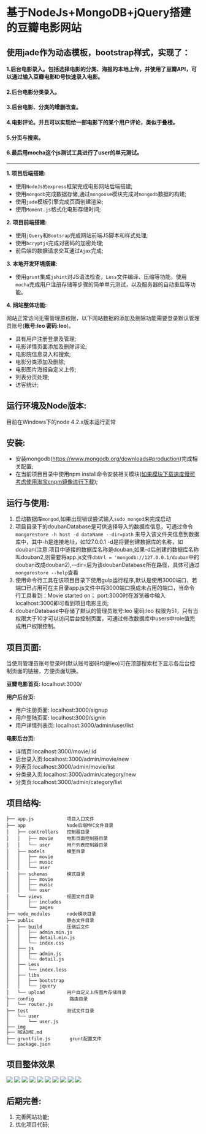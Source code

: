 基于NodeJs+MongoDB+jQuery搭建的豆瓣电影网站
========================================

使用jade作为动态模板，bootstrap样式，实现了：
-----------------
#### 1.后台电影录入。包括选择电影的分类、海报的本地上传，并使用了豆瓣API，可以通过输入豆瓣电影ID号快速录入电影。<br>
#### 2.后台电影分类录入。<br>
#### 3.后台电影、分类的增删改查。<br>
#### 4.电影评论。并且可以实现给一部电影下的某个用户评论，类似于叠楼。<br>
#### 5.分页与搜索。<br>
#### 6.最后用mocha这个js测试工具进行了user的单元测试。
-----------------
**1. 项目后端搭建:**
  * 使用`NodeJs的express`框架完成电影网站后端搭建;
  * 使用`mongodb`完成数据存储,通过`mongoose`模块完成对`mongodb`数据的构建;
  * 使用`jade`模板引擎完成页面创建渲染;
  * 使用`Moment.js`格式化电影存储时间;

**2. 项目前端搭建:**
  * 使用`jQuery`和`Bootsrap`完成网站前端JS脚本和样式处理;
  * 使用`bcryptjs`完成对密码的加密处理;
  * 前后端的数据请求交互通过`Ajax`完成;

**3. 本地开发环境搭建:**
  * 使用`grunt`集成`jshint`对JS语法检查，`Less`文件编译、压缩等功能，使用`mocha`完成用户注册存储等步骤的简单单元测试，以及服务器的自动重启等功能。

**4. 网站整体功能:**

  网站正常访问无需管理原权限，以下网站数据的添加及删除功能需要登录默认管理员账号(**账号:leo 密码:leo**)。

  * 具有用户注册登录及管理;
  * 电影详情页面添加及删除评论;
  * 电影院信息录入和搜索;
  * 电影分类添加及删除;
  * 电影图片海报自定义上传;
  * 列表分页处理;
  * 访客统计;

运行环境及Node版本:
-------
目前在Windows下的node 4.2.x版本运行正常

安装:
----
- 安装mongodb(https://www.mongodb.org/downloads#production)完成相关配置;
- 在当前项目目录中使用npm install命令安装相关模块(<a href="http://npm.taobao.org/" target="\_blank">如果模块下载速度慢可考虑使用淘宝cnpm镜像进行下载</a>);

运行与使用:
----
1. 启动数据库`mongod`,如果出现错误尝试输入`sudo mongod`来完成启动
2. 项目目录下的doubanDatabase是可供选择导入的数据库信息，可通过命令`mongorestore -h host -d dataName --dir=path` 来导入该文件夹信息到数据库中，其中-h是连接地址，如127.0.0.1 -d是将要创建数据库的名称，如douban(注意:项目中链接的数据库名称是douban,如果-d后创建的数据库名称叫douban2,则需要将app.js文件`dbUrl = 'mongodb://127.0.0.1/douban`中的douban改成douban2),--dir=后为该doubanDatabase所在路径，具体可通过`mongorestore --help`查看
3. 使用命令行工具在该项目目录下使用gulp运行程序,默认是使用3000端口，若端口已占用可在主目录app.js文件中将3000端口换成未占用的端口，当命令行工具看到：Movie started on； port:3000时在游览器中输入localhost:3000即可看到项目电影主页;
4. doubanDatabase中存储了默认的管理员账号:leo 密码:leo 权限为51，只有当权限大于10才可以访问后台控制页面，可通过修改数据库中users中role值完成用户权限控制。


项目页面:
-------
当使用管理员账号登录时(默认账号密码均是leo)可在顶部搜索栏下显示各后台控制页面的链接，方便页面切换。

**豆瓣电影首页:** localhost:3000/  

**用户后台页:**
- 用户注册页面: localhost:3000/signup
- 用户登陆页面: localhost:3000/signin
- 用户详情列表页: localhost:3000/admin/user/list

**电影后台页:**
- 详情页:localhost:3000/movie/:id
- 后台录入页:localhost:3000/admin/movie/new
- 列表页:localhost:3000/admin/movie/list
- 分类录入页:localhost:3000/admin/category/new
- 分类页:localhost:3000/admin/category/list

项目结构:
----
```
├── app.js            项目入口文件
├── app               Node后端MVC文件目录
│   ├── controllers   控制器目录
│   │   ├── movie     电影页面控制器目录
│   │   └── user      用户列表控制器目录
│   ├── models        模型目录
│   │   ├── movie
│   │   ├── music
│   │   └── user
│   ├── schemas       模式目录
│   │   ├── movie
│   │   ├── music
│   │   └── user
│   └── views         视图文件目录
│       ├── includes
│       └── pages
├── node_modules      node模块目录
├── public            静态文件目录
│   ├── build         压缩后文件
│   │   ├── admin.min.js
│   │   ├── detail.min.js
│   │   └── index.css
│   ├── js
│   │   ├── admin.js
│   │   └── detail.js
│   ├── Less
│   │   └── index.less
│   ├── libs
│   │   ├── bootstrap
│   │   └── jquery
│   └── upload        用户自定义上传图片存储目录
├── config             路由目录
│   └── router.js
├── test              测试文件目录
│   └── user
│       └── user.js
├── img
├── README.md
├── gruntfile.js       grunt配置文件
└── package.json
```
项目整体效果
-------
![](https://github.com/576837179/i_movie2/raw/master/img/index.jpg)
![](https://github.com/576837179/i_movie2/raw/master/img/detail.jpg)
![](https://github.com/576837179/i_movie2/raw/master/img/results.jpg)
![](https://github.com/576837179/i_movie2/raw/master/img/signup.jpg)
![](https://github.com/576837179/i_movie2/raw/master/img/signin.jpg)
![](https://github.com/576837179/i_movie2/raw/master/img/user_list.jpg)
![](https://github.com/576837179/i_movie2/raw/master/img/admin_movie_new.jpg)
![](https://github.com/576837179/i_movie2/raw/master/img/admin_movie_list.jpg)
![](https://github.com/576837179/i_movie2/raw/master/img/admin_category_new.jpg)
![](https://github.com/576837179/i_movie2/raw/master/img/admin_category_list.jpg)

后期完善:
-------
1. 完善网站功能;
2. 优化项目代码;
